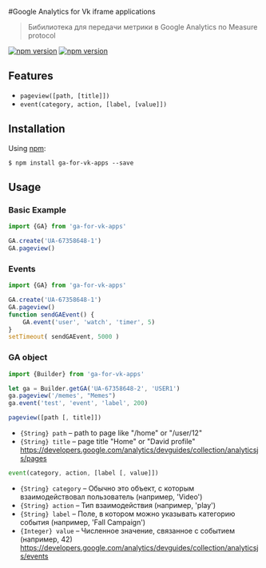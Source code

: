 #Google Analytics for Vk iframe applications
> Бибилиотека для передачи метрики в Google Analytics по Measure protocol
 
[![npm version](https://img.shields.io/npm/v/ga-for-vk-apps.svg)](https://www.npmjs.com/package/ga-for-vk-apps) [![npm version](https://img.shields.io/npm/dm/ga-for-vk-apps.svg)](https://www.npmjs.com/package/ga-for-vk-apps)

Features
--------
* ```pageview([path, [title]])```
* ```event(category, action, [label, [value]])```

Installation
------------
Using [npm](https://www.npmjs.com/package/ga-for-vk-apps):

    $ npm install ga-for-vk-apps --save
	
Usage
------------
### Basic Example

```js
import {GA} from 'ga-for-vk-apps'

GA.create('UA-67358648-1')
GA.pageview()
```

### Events
```js
import {GA} from 'ga-for-vk-apps'

GA.create('UA-67358648-1')
GA.pageview()
function sendGAEvent() {
    GA.event('user', 'watch', 'timer', 5)
}
setTimeout( sendGAEvent, 5000 )
```

### GA object
```js
import {Builder} from 'ga-for-vk-apps'

let ga = Builder.getGA('UA-67358648-2', 'USER1')
ga.pageview('/memes', "Memes")
ga.event('test', 'event', 'label', 200)
```

```js
pageview([path [, title]])
```
- ```{String} path``` – path to page like "/home" or "/user/12"
- ```{String} title``` – page title "Home" or "David profile"
https://developers.google.com/analytics/devguides/collection/analyticsjs/pages
```js
event(category, action, [label [, value]])
```
- ```{String} category``` – Обычно это объект, с которым взаимодействовал пользователь (например, 'Video')
- ```{String} action``` – Тип взаимодействия (например, 'play')
- ```{String} label``` – Поле, в котором можно указывать категорию события (например, 'Fall Campaign')
- ```{Integer} value``` – Численное значение, связанное с событием (например, 42)
https://developers.google.com/analytics/devguides/collection/analyticsjs/events
